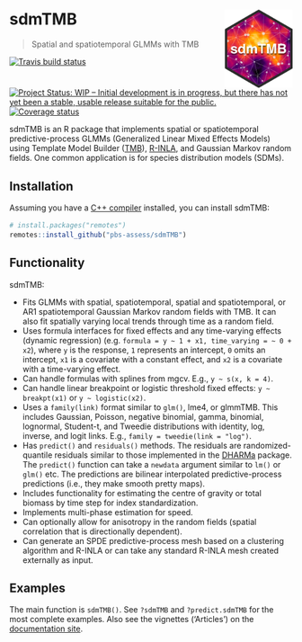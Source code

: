 
<!-- README.md is generated from README.Rmd. Please edit that file -->

# sdmTMB <a href='https://github.com/pbs-assess/sdmTMB'><img src='man/figures/logo-sdmTMB.png' align="right" height="139" /></a>

> Spatial and spatiotemporal GLMMs with TMB

[![Travis build
status](https://travis-ci.org/pbs-assess/sdmTMB.svg?branch=master)](https://travis-ci.org/pbs-assess/sdmTMB)
[![Project Status: WIP – Initial development is in progress, but there
has not yet been a stable, usable release suitable for the
public.](https://www.repostatus.org/badges/latest/wip.svg)](https://www.repostatus.org/#wip)
[![Coverage
status](https://codecov.io/gh/pbs-assess/sdmTMB/branch/master/graph/badge.svg)](https://codecov.io/github/pbs-assess/sdmTMB?branch=master)

sdmTMB is an R package that implements spatial or spatiotemporal
predictive-process GLMMs (Generalized Linear Mixed Effects Models) using
Template Model Builder ([TMB](https://github.com/kaskr/adcomp)),
[R-INLA](http://www.r-inla.org/), and Gaussian Markov random fields. One
common application is for species distribution models (SDMs).

## Installation

Assuming you have a [C++
compiler](https://support.rstudio.com/hc/en-us/articles/200486498-Package-Development-Prerequisites)
installed, you can install sdmTMB:

``` r
# install.packages("remotes")
remotes::install_github("pbs-assess/sdmTMB")
```

## Functionality

sdmTMB:

  - Fits GLMMs with spatial, spatiotemporal, spatial and spatiotemporal,
    or AR1 spatiotemporal Gaussian Markov random fields with TMB. It can
    also fit spatially varying local trends through time as a random
    field.
  - Uses formula interfaces for fixed effects and any time-varying
    effects (dynamic regression) (e.g. `formula = y ~ 1 + x1,
    time_varying = ~ 0 + x2`), where `y` is the response, `1` represents
    an intercept, `0` omits an intercept, `x1` is a covariate with a
    constant effect, and `x2` is a covariate with a time-varying effect.
  - Can handle formulas with splines from mgcv. E.g., `y ~ s(x, k = 4)`.
  - Can handle linear breakpoint or logistic threshold fixed effects: `y
    ~ breakpt(x1)` or `y ~ logistic(x2)`.
  - Uses a `family(link)` format similar to `glm()`, lme4, or glmmTMB.
    This includes Gaussian, Poisson, negative binomial, gamma, binomial,
    lognormal, Student-t, and Tweedie distributions with identity, log,
    inverse, and logit links. E.g., `family = tweedie(link = "log")`.
  - Has `predict()` and `residuals()` methods. The residuals are
    randomized-quantile residuals similar to those implemented in the
    [DHARMa](https://cran.r-project.org/package=DHARMa) package. The
    `predict()` function can take a `newdata` argument similar to `lm()`
    or `glm()` etc. The predictions are bilinear interpolated
    predictive-process predictions (i.e., they make smooth pretty maps).
  - Includes functionality for estimating the centre of gravity or total
    biomass by time step for index standardization.
  - Implements multi-phase estimation for speed.
  - Can optionally allow for anisotropy in the random fields (spatial
    correlation that is directionally dependent).
  - Can generate an SPDE predictive-process mesh based on a clustering
    algorithm and R-INLA or can take any standard R-INLA mesh created
    externally as input.

## Examples

The main function is `sdmTMB()`. See `?sdmTMB` and `?predict.sdmTMB` for
the most complete examples. Also see the vignettes (‘Articles’) on the
[documentation site](https://pbs-assess.github.io/sdmTMB/index.html).
